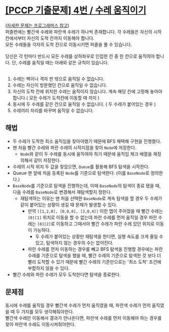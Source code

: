 # [[PCCP 기출문제] 4번 / 수레 움직이기](https://github.com/malvr00/Java-algorithm/blob/master/programmers/level3/step3/src/Main.java)

([자세한 문제는 프로그래머스 참고](https://school.programmers.co.kr/learn/courses/30/lessons/250134)) <br/>
퍼즐판에는 빨간색 수레와 파란색 수레가 하나씩 존재합니다. 각 수레들은 자신의 시작 칸에서부터 자신의 도착 칸까지 이동해야 합니다. <br/>
모든 수레들을 각자의 도착 칸으로 이동시키면 퍼즐을 풀 수 있습니다.<br/>
<br/>
당신은 각 턴마다 반드시 모든 수레를 상하좌우로 인접한 칸 중 한 칸으로 움직여야 합니다. 단, 수레를 움직일 때는 아래와 같은 규칙이 있습니다.<br/>
<br/>
1. 수레는 벽이나 격자 판 밖으로 움직일 수 없습니다.<br/>
2. 수레는 자신이 방문했던 칸으로 움직일 수 없습니다.<br/>
3. 자신의 도착 칸에 위치한 수레는 움직이지 않습니다. 계속 해당 칸에 고정해 놓아야 합니다.( 모든 수레가 도착칸에 이동할 때 까지 )<br/>
4. 동시에 두 수레를 같은 칸으로 움직일 수 없습니다. ( 두 수레가 붙어있는 경우 )<br/>
5. 수레끼리 자리를 바꾸며 움직일 수 없습니다.

## 해법
* 두 수레가 도착한 최소 움직임을 찾아야했기 때문에 BFS 채택해 구현을 진행했다.
* 맨 처음 빨간 수레와 파란 수레의 시작지점을 찾아 `Node`에 저장한다.
  * `Node`와 같이 두 수레를 동시에 움직여야 하기 때문에 움직임 체크 배열을 재정의해서 같이 저장한다.
* 수레의 시작 위치 두 값을 찾았으면, `Queue`를 활용해 BFS 탐색을 시작한다.
* Queue 맨 앞에 처음 등록된 `Node`를 기준으로 탐색한다. (이를 `BaseNode`로 정의한다.)
* `BaseNode`를 기준으로 탐색을 진행하는데, 이때 `BaseNode`의 탐색이 종료 됐을 때, 다음 수레를 `BaseNode`로 변경해서 재탐색할지 정한다.
  * 재탐색하는 이유는 맨 처음 선택한 `BaseNode`로 계속 탐색을 할 경우 두 수레가 같이 붙어있는 상황이 생길 때 문제가 발생할 수 있다.
    * 만약 `[[1,2,0], [0,0,0], [3,0,4]]` 이런 맵이 주어졌을 때 빨간 수레는 `[0][1]` 위치로 이동을 할 수 없는데 파란 수레를 먼저 움직일 경우 파란 수레는 `[0][2]`로 이동하고 그때서야 빨간 수레가 파란 수레 있던 위치로 이동이 가능하다.
      * 두 수레가 붙어있는 상황만 재탐색을 한다면, 실행 속도를 크게 줄일 수 있고, 탐색하지 않는 경우의 수는 없어진다. 
    * 파란 수레를 먼저 이동하는 경우를 빼고 BFS 탐색을 진행할 경우에는 파란 수레를 기준으로 탐색을 했을 때, 빨간 수레의 기준으로 탐색한 것 보다 더 빨리 도착할 수 있기 때문에 빨간 수레의 기준만으로는 '최소 도착' 조건에 부합하지 않을 수 있다.
* 빨간 수레와 파란 수레가 모두 도착한다면 탐색을 종료한다.

## 문제점
동시에 수레를 움직일 경우 빨간색 수레가 먼저 움직였을 때, 파란색 수레가 먼저 움직였을 때 두 가지를 모두 생각해줘야한다. <br/>
빨간색 수레만 이동해서 결과가 안나온다면, 파란색 수레를 먼저 이동해야 하는 경우를 찾아 파란색 수레도 이동시켜줘야한다.

